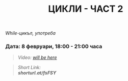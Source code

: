 <h1 align="center">ЦИКЛИ - ЧАСТ 2</h1>
    <br>

<p><i>While-цикъл, употреба</i></p>

<h3>Дата: 8 февруари, 18:00 - 21:00 часа</h3>

<blockquote>
    <i>
        Video: 
        <a href="#">will be here</a>
    </i>
</blockquote>

<blockquote>
    <i>
        Short Link: <br> 
        <b>
            shorturl.at/fsFSY
        </b> 
    </i>
</blockquote>
